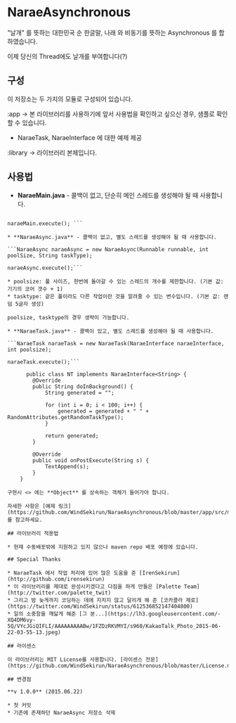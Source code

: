 # NaraeAsynchronous

"날개" 를 뜻하는 대한민국 순 한글말, 나래 와 비동기를 뜻하는 Asynchronous 를 합하였습니다.

이제 당신의 Thread에도 날개를 부여합니다(?) 

## 구성

이 저장소는 두 가지의 모듈로 구성되어 있습니다.

:app -> 본 라이브러리를 사용하기에 앞서 사용법을 확인하고 싶으신 경우, 샘플로 확인할 수 있습니다.

* NaraeTask, NaraeInterface 에 대한 예제 제공

:library -> 라이브러리 본체입니다.

## 사용법 

* **NaraeMain.java** - 콜백이 없고, 단순히 메인 스레드를 생성해야 될 때 사용합니다.

```NaraeMain naraeMain = new NaraeMain(Runnable runnable);

naraeMain.execute(); ```

* **NaraeAsync.java** - 콜백이 없고, 별도 스레드를 생성해야 될 때 사용합니다.

```NaraeAsync naraeAsync = new NaraeAsync(Runnable runnable, int poolSize, String taskType);

naraeAsync.execute();```

* poolsize: 풀 사이즈, 한번에 돌아갈 수 있는 스레드의 개수를 제한합니다. (기본 값: 기기의 코어 갯수 + 1)
* tasktype: 같은 풀이라도 다른 작업이란 것을 알려줄 수 있는 변수입니다. (기본 값: 랜덤 5글자 생성)

poolsize, tasktype의 경우 생략이 가능합니다.

* **NaraeTask.java** - 콜백이 있고, 별도 스레드를 생성해야 될 때 사용합니다.

```NaraeTask naraeTask = new NaraeTask(NaraeInterface naraeInterface, int poolsize);

naraeTask.execute();```

      public class NT implements NaraeInterface<String> {
        @Override
        public String doInBackground() {
            String generated = "";

            for (int i = 0; i < 100; i++) {
                generated = generated + " " + RandomAttributes.getRandomTaskType();
            }

            return generated;
        }

        @Override
        public void onPostExecute(String s) {
            TextAppend(s);
        }
    }
    
구현시 <> 에는 **Object** 를 상속하는 객체가 들어가야 합니다.
    
자세한 사항은 [예제 링크](https://github.com/WindSekirun/NaraeAsynchronous/blob/master/app/src/main/java/windsekirun/naraeasynchronous/demo/NaraeTaskTestActivity.java)를 참고하세요.

## 라이브러리 적용법

* 현재 수동배포밖에 지원하고 있지 않으나 maven repo 배포 예정에 있습니다. 

## Special Thanks

* NaraeTask 에서 작업 처리에 있어 많은 도움을 준 [IrenSekirun](http://github.com/irensekirun)
* 이 라이브러리를 제대로 완성시키겠다고 다짐을 하게 만들은 [Palette Team](http://twitter.com/palette_twit)
* 그리고 밤 늦게까지 코딩하는 데에 지치지 않고 달리게 해 준 [코카콜라 제로](https://twitter.com/WindSekirun/status/612536852147404800)
* 일의 소중함을 깨닳게 해준 [그 분...](https://lh3.googleusercontent.com/-XQ4DM6vy-5Q/VYcJGiQIFLI/AAAAAAAAABw/1FZDzRKVMYI/s960/KakaoTalk_Photo_2015-06-22-03-55-13.jpeg)

## 라이센스

이 라이브러리는 MIT License를 사용합니다. [라이센스 전문](https://github.com/WindSekirun/NaraeAsynchronous/blob/master/License.md)

## 변경점

**v 1.0.0** (2015.06.22)

* 첫 커밋
* 기존에 존재하던 NaraeAsync 저장소 삭제
